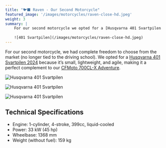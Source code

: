 ```yaml
---
title: "🐦‍⬛ Raven - Our Second Motorcycle"
featured_image: '/images/motorcycles/raven-close-hd.jpeg'
weight: 3
summary: |
    For our second motorcycle we opted for a [Husqvarna 401 Svartpilen 2024](https://www.husqvarna-motorcycles.com/de-de/models/naked/svartpilen/svartpilen-401-2024.html) because it’s small, lightweight, and agile
    
    ![401 Svartpilen](/images/motorcycles/raven-close-hd.jpeg)
---
```

For our second motorcycle, we had complete freedom to choose from the market (no longer tied to the driving school). We opted for a [Husqvarna 401 Svartpilen 2024](https://www.husqvarna-motorcycles.com/de-de/models/naked/svartpilen/svartpilen-401-2024.html) because it’s small, lightweight, and agile, making it a perfect complement to our [CFMoto 700CL-X Adventure](/vehicles/motorcycle1-kazuko/).

![Husqvarna 401 Svartpilen](/images/motorcycles/raven1.jpeg)

![Husqvarna 401 Svartpilen](/images/motorcycles/raven2.jpeg)

![Husqvarna 401 Svartpilen](/images/motorcycles/raven3.jpeg)

## Technical Specifications

- Engine: 1-cylinder, 4-stroke, 399cc, liquid-cooled  
- Power: 33 kW (45 hp)  
- Wheelbase: 1368 mm  
- Weight (without fuel): 159 kg
